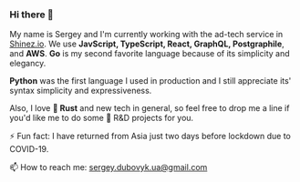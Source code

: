 ### Hi there 👋

My name is Sergey and I'm currently working with the ad-tech service in [Shinez.io](https://shinez.io). We use **JavScript, TypeScript, React, GraphQL, Postgraphile**, and **AWS**. **Go** is my second favorite language because of its simplicity and elegancy.

**Python** was the first language I used in production and I still appreciate its' syntax simplicity and expressiveness.

Also, I love **🦀️ Rust** and new tech in general, so feel free to drop me a line if you'd like me to do some 🔬 R&D projects for you.

⚡ Fun fact: I have returned from Asia just two days before lockdown due to COVID-19.

📫 How to reach me:  sergey.dubovyk.ua@gmail.com
